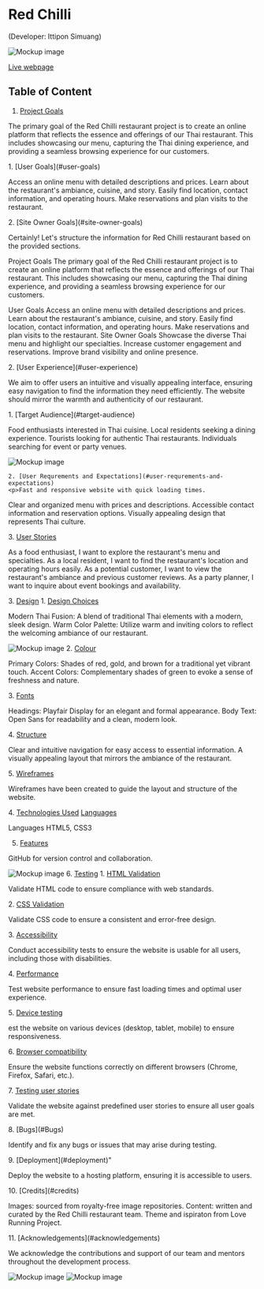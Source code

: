 # Red Chilli
(Developer: Ittipon Simuang)

![Mockup image](/docs/features/photo-one.png)

[Live webpage](https://ittiponsim.github.io/CI_PP1_TR/index.html)

## Table of Content

1. [Project Goals](#project-goals)
<p>The primary goal of the Red Chilli restaurant project is to create an online platform that reflects the essence and offerings of our Thai restaurant. This includes showcasing our menu, capturing the Thai dining experience, and providing a seamless browsing experience for our customers.

</p>
    1. [User Goals](#user-goals)
    <p>Access an online menu with detailed descriptions and prices.
Learn about the restaurant's ambiance, cuisine, and story.
Easily find location, contact information, and operating hours.
Make reservations and plan visits to the restaurant.
</p>
    2. [Site Owner Goals](#site-owner-goals)
    <p>
Certainly! Let's structure the information for Red Chilli restaurant based on the provided sections.

Project Goals
The primary goal of the Red Chilli restaurant project is to create an online platform that reflects the essence and offerings of our Thai restaurant. This includes showcasing our menu, capturing the Thai dining experience, and providing a seamless browsing experience for our customers.

User Goals
Access an online menu with detailed descriptions and prices.
Learn about the restaurant's ambiance, cuisine, and story.
Easily find location, contact information, and operating hours.
Make reservations and plan visits to the restaurant.
Site Owner Goals
Showcase the diverse Thai menu and highlight our specialties.
Increase customer engagement and reservations.
Improve brand visibility and online presence.
</p>
2. [User Experience](#user-experience)
<p>We aim to offer users an intuitive and visually appealing interface, ensuring easy navigation to find the information they need efficiently. The website should mirror the warmth and authenticity of our restaurant.

</p>
    1. [Target Audience](#target-audience)
    <p>Food enthusiasts interested in Thai cuisine.
Local residents seeking a dining experience.
Tourists looking for authentic Thai restaurants.
Individuals searching for event or party venues.</p>

![Mockup image](/docs/features/photo-two.png)

    2. [User Requrements and Expectations](#user-requrements-and-expectations)
    <p>Fast and responsive website with quick loading times.
Clear and organized menu with prices and descriptions.
Accessible contact information and reservation options.
Visually appealing design that represents Thai culture.</p>
    3. [User Stories](#user-stories)
    <p>As a food enthusiast, I want to explore the restaurant's menu and specialties.
As a local resident, I want to find the restaurant's location and operating hours easily.
As a potential customer, I want to view the restaurant's ambiance and previous customer reviews.
As a party planner, I want to inquire about event bookings and availability.</p>
3. [Design](#design)
    1. [Design Choices](#design-choices)
    <p>Modern Thai Fusion: A blend of traditional Thai elements with a modern, sleek design.
Warm Color Palette: Utilize warm and inviting colors to reflect the welcoming ambiance of our restaurant.
</p>

![Mockup image](/docs/features/photo-three.png)
    2. [Colour](#colours) 
    <p>Primary Colors: Shades of red, gold, and brown for a traditional yet vibrant touch.
Accent Colors: Complementary shades of green to evoke a sense of freshness and nature.</p>
    3. [Fonts](#fonts)
    <p>Headings: Playfair Display for an elegant and formal appearance.
Body Text: Open Sans for readability and a clean, modern look.</p>
    4. [Structure](#structure)
    <p>Clear and intuitive navigation for easy access to essential information.
A visually appealing layout that mirrors the ambiance of the restaurant.</p>
    5. [Wireframes](#wireframes) 
    <p>Wireframes have been created to guide the layout and structure of the website.</p>
4. [Technologies Used](#technologies-used)
     [Languages](#languages)
    <p>Languages HTML5, CSS3</p>
    
5. [Features](#features)
<p>GitHub for version control and collaboration.</p>

![Mockup image](/docs/features/photo-four.png)
6. [Testing](#validation)
    1. [HTML Validation](#HTML-validation)
    <p>Validate HTML code to ensure compliance with web standards.</p>
    2. [CSS Validation](#CSS-validation)
    <p>Validate CSS code to ensure a consistent and error-free design.</p>
    3. [Accessibility](#accessibility)
    <p>Conduct accessibility tests to ensure the website is usable for all users, including those with disabilities.</p>
    4. [Performance](#performance)
    <p>Test website performance to ensure fast loading times and optimal user experience.</p>
    5. [Device testing](#performing-tests-on-various-devices)
    <p>est the website on various devices (desktop, tablet, mobile) to ensure responsiveness.</p>
    6. [Browser compatibility](#browser-compatability)
    <p>Ensure the website functions correctly on different browsers (Chrome, Firefox, Safari, etc.).</p>
    7. [Testing user stories](#testing-user-stories)
    <p>Validate the website against predefined user stories to ensure all user goals are met.
</p>
8. [Bugs](#Bugs)
<p>Identify and fix any bugs or issues that may arise during testing.
</p>
9. [Deployment](#deployment)"
<p>Deploy the website to a hosting platform, ensuring it is accessible to users.
</p>
10. [Credits](#credits)
<p>Images: sourced from royalty-free image repositories.
Content: written and curated by the Red Chilli restaurant team. Theme and ispiraton from Love Running Project.
</p>
11. [Acknowledgements](#acknowledgements)
<p>We acknowledge the contributions and support of our team and mentors throughout the development process.</p>

![Mockup image](/docs/features/photo-five.png)
![Mockup image](/docs/features/photo-six.png)
